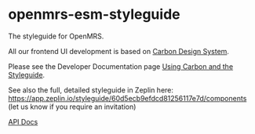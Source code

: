 # openmrs-esm-styleguide

The styleguide for OpenMRS.

All our frontend UI development is based on [Carbon Design System](https://www.carbondesignsystem.com/). 

Please see the Developer Documentation page [Using Carbon and the Styleguide](https://openmrs.github.io/openmrs-esm-core/#/main/carbon).

See also the full, detailed styleguide in Zeplin here: https://app.zeplin.io/styleguide/60d5ecb9efdcd81256117e7d/components (let us know if you require an invitation)

[API Docs](docs/API.md)
